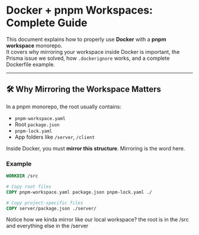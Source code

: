 # Docker + pnpm Workspaces: Complete Guide

This document explains how to properly use **Docker** with a **pnpm workspace** monorepo.  
It covers why mirroring your workspace inside Docker is important, the Prisma issue we solved, how `.dockerignore` works, and a complete Dockerfile example.

---

## 🛠️ Why Mirroring the Workspace Matters

In a pnpm monorepo, the root usually contains:

- `pnpm-workspace.yaml`
- Root `package.json`
- `pnpm-lock.yaml`
- App folders like `/server`, `/client`

Inside Docker, you must **mirror this structure**. Mirroring is the word here.  

### Example
```dockerfile
WORKDIR /src

# Copy root files
COPY pnpm-workspace.yaml package.json pnpm-lock.yaml ./

# Copy project-specific files
COPY server/package.json ./server/
```
Notice how we kinda mirror like our local workspace? the root is in the /src and everything else in the /server
